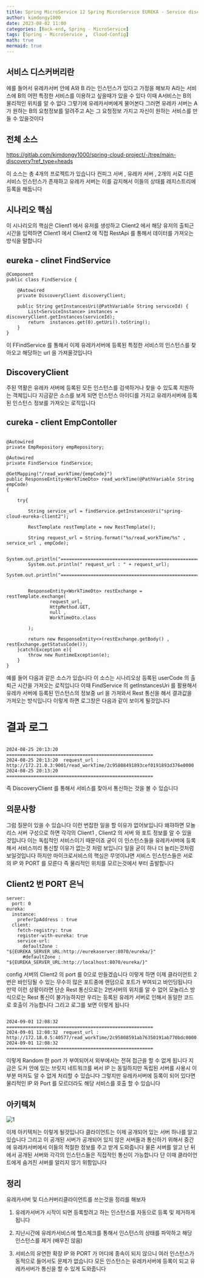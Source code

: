 ```yaml
---
title: Spring MicroService 12 Spring MicroService EUREKA - Service discovery
author: kimdongy1000
date: 2023-08-02 11:00
categories: [Back-end, Spring - MicroService]
tags: [Spring - MicroService ,  Cloud-Config]
math: true
mermaid: true
---
```


## 서비스 디스커버리란 
에를 들어서 유레카서버 안에 A와 B 라는 인스턴스가 있다고 가정을 해보자 A라는 서비스에 B의 어떤 특정한 서비스를 이용하고 싶을때가 있을 수 있다 이때 A서비스는 B의 물리적인 위치를 알 수 없다 그렇기에 유레카서버에게 물어본다 그러면 유레카 서버는 A가 원하는 B의 요청정보를 알려주고 A는 그 요청정보 가지고 자신이 원하는 서비스를 만들 수 있을것이다 

## 전체 소스
https://gitlab.com/kimdongy1000/spring-cloud-project/-/tree/main-discovery?ref_type=heads

이 소스는 총 4개의 프로젝트가 있습니다 컨피그 서버 , 유레카 서버 , 2개의 서로 다른 서비스 인스턴스가 존재하고 유레카 서버는 이를 감지해서 이들의 상태를 레지스트리에 등록을 해둡니다 

## 시나리오 핵심
이 시나리오의 핵심은 Client1 에서 유저를 생성하고 Client2 에서 해당 유저의 출퇴근 시간을 입력하면 Client1 에서 Client2 에 직접 RestApi 를 통해서 데이터를 가져오는 방식을 말합니다 

## eureka - clinet FindService

```
@Component
public class FindService {

    @Autowired
    private DiscoveryClient discoveryClient;

    public String getInstancesUri(@PathVariable String serviceId) {
        List<ServiceInstance> instances = discoveryClient.getInstances(serviceId);
        return  instances.get(0).getUri().toString();
    }
}

```
이 FFindService 를 통해서 이제 유레카서버에 등록된 특정한 서비스의 인스턴스를 찾아오고 해당하는 url 을 가져올것입니다 

## DiscoveryClient 
주된 역활은 유레카 서버에 등록된 모든 인스턴스를 검색하거나 찾을 수 있도록 지원하는 객체입니다 지금같은 소스를 보게 되면 인스턴스 아이디를 가지고 유레카서버에 등록된 인스턴스 정보를 가져오는
로직입니다

## cureka - client EmpContoller 
```

@Autowired
private EmpRepository empRepository;

@Autowired
private FindService findService;

@GetMapping("/read_workTime/{empCode}")
public ResponseEntity<WorkTimeDto> read_workTime(@PathVariable String empCode)
{

    try{

        String service_url = findService.getInstancesUri("spring-cloud-eureka-client2");

        RestTemplate restTemplate = new RestTemplate();

        String request_url = String.format("%s/read_workTime/%s" , service_url , empCode);

        System.out.println("======================================================");
        System.out.println(" request_url : " + request_url);
        System.out.println("======================================================");


        ResponseEntity<WorkTimeDto> restExchange = restTemplate.exchange(
                request_url,
                HttpMethod.GET,
                null ,
                WorkTimeDto.class

        );

        return new ResponseEntity<>(restExchange.getBody() , restExchange.getStatusCode());
    }catch(Exception e){
        throw new RuntimeException(e);
    }
}

```

예를 들어 다음과 같은 소스가 있습니다 이 소스는 시나리오상 등록된 userCode 의 출퇴근 시간을 가져오는 로직입니다 이때 FindService 의 getInstancesUri 를 활용해서 유레카 서버에 등록된 인스턴스의 정보중 url 을 가져와서 Rest 통신을 해서 결과값을 가져오는 방식입니다 이렇게 하면 로그창은 다음과 같이 보이게 될것입니다 

# 결과 로그
```

2024-08-25 20:13:20 ======================================================
2024-08-25 20:13:20  request_url : http://172.21.0.3:9001/read_workTime/2c95808491893cef0191893d376e0000
2024-08-25 20:13:20 ======================================================

```

즉 DiscoveryClient 를 통해서 서비스를 찾아서 통신하는 것을 볼 수 있습니다

## 의문사항 
그럼 질문이 있을 수 있습니다 이런 번잡한 일을 할 이유가 없어보입니다 왜햐하면 모놀리스 서버 구성으로 하면 각각의 Client1 , Client2 의 서버 와 포트 정보를 알 수 있을 것입니다 이는 독립적인 서비스이기 때문이죠 굳이 이 인스턴스들을 유레카서버에 등록해서 서비스끼리 통신할 이유가 없는것 처럼 보입니다 일을 굳이 하나 더 늘리는것처럼 보일것입니다 하지만 마이크로서비스의 핵심은 무엇이냐면 서비스 인스턴스들은 서로의 IP 와 PORT 를 모른다 즉 물리적인 위치를 모르는것에서 부터 출발합니다 

## Client2 번 PORT 은닉 

```
server:
  port: 0
eureka:
  instance:
    preferIpAddress : true
  client:
    fetch-registry: true
    register-with-eureka: true
    service-url:
      defaultZone : "${EUREKA_SERVER_URL:http://eurekaserver:8070/eureka/}"
      #defaultZone : "${EUREKA_SERVER_URL:http://localhost:8070/eureka/}"
```

config 서버의 Client2 의 port 를 0으로 만들겠습니다 이렇게 하면 이제 클라이언트 2번은 바인딩될 수 있는 무수히 많은 포트중에 랜덤으로 포트가 부여되고 바인딩됩니다 만약 이런 상황이라면 단순 Rest 통신으로는 2번서버의 위치를 알 수 없어 모놀리스 방식으로는 Rest 통신이 불가능하지만 우리는 등록된 유레카 서버로 인해서 동일한 코드로 호출이 가능합니다
그리고 로그를 보면 이렇게 됩니다 

```

2024-09-01 12:08:32 ======================================================
2024-09-01 12:08:32  request_url : http://172.18.0.5:40577/read_workTime/2c95808591ab76350191ab770bdc0000
2024-09-01 12:08:32 ======================================================

```
이렇게 Random 한 port 가 부여되어서 외부에서는 전혀 접근을 할 수 없게 됩니다 지금은 도커 안에 있는 브릿지 네트워크를 써서 IP 는 동일하지만 독립된 서버를 사용시 이 부분 마저도 알 수 없게 처리할 수 있습니다 그렇지만 유레카서버에 등록이 되어 있다면 물리적인 IP 와 Port 를 모르더라도 해당 서비스를 호출 할 수 있습니다


## 아키텍쳐
![1](https://github.com/user-attachments/assets/bd9a61e8-545b-4b8d-9213-d7b3ab2fd8b4)

이제 아키텍처는 이렇게 될것입니다 클라이언트는 이제 공개되어 있는 서버 하나를 알고 있습니다 그리고 이 공개된 서버가 공개되어 있지 않은 서버들과 통신하기 위해서 중간에 유레카서버에서 이들의 적절한 정보를 주고 받게 도와줍니다 물론 서버를 알고 난 뒤에서 공개된 서버와 각각의 인스턴스들은 직접적인 통신이 가능합니다 단 이때 클라이언트에게 숨겨진 서버를 알리지 않기 위함입니다

## 정리
유레카서버 및 디스커버리클라이언트를 쓰는것을 정리를 해보자

1. 유레카서버가 시작이 되면 등록할려고 하는 인스턴스를 자동으로 등록 및 제거하게 됩니다

2. 지난시간에 유레카서비스에 헬스체크를 통해서 인스턴스의 상태를 파악하고 해당 인스턴스를 제거 (배우진 않음)

3. 서비스의 유연한 확장 IP 와 PORT 가 어디에 종속이 되지 않으니 여러 인스턴스가 동적으로 들어서도 문제가 없습니다 모든 인스턴스는 유레카서버에 등록이 되고 유레카서버가 통신을 할 수 있게 도와줍니다 













